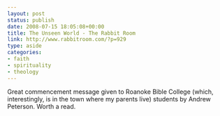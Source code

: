 ```yaml
---
layout: post
status: publish
date: 2008-07-15 18:05:08+00:00
title: The Unseen World - The Rabbit Room
link: http://www.rabbitroom.com/?p=929
type: aside
categories:
- faith
- spirituality
- theology
---
```


Great commencement message given to Roanoke Bible College (which, interestingly, is in the town where my parents live) students by Andrew Peterson. Worth a read.
